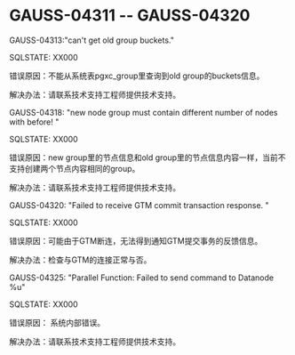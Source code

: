 # GAUSS-04311 -- GAUSS-04320<a name="ZH-CN_TOPIC_0302073695"></a>

GAUSS-04313:"can't get old group buckets."

SQLSTATE: XX000

错误原因：不能从系统表pgxc\_group里查询到old group的buckets信息。

解决办法：请联系技术支持工程师提供技术支持。

GAUSS-04318: "new node group must contain different number of nodes with before! "

SQLSTATE: XX000

错误原因：new group里的节点信息和old group里的节点信息内容一样，当前不支持创建两个节点内容相同的group。

解决办法：请联系技术支持工程师提供技术支持。

GAUSS-04320: "Failed to receive GTM commit transaction response. "

SQLSTATE: XX000

错误原因：可能由于GTM断连，无法得到通知GTM提交事务的反馈信息。

解决办法：检查与GTM的连接正常与否。

GAUSS-04325: "Parallel Function: Failed to send command to Datanode %u"

SQLSTATE: XX000

错误原因： 系统内部错误。

解决办法：请联系技术支持工程师提供技术支持。

